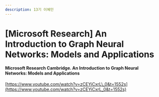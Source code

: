 ```yaml
---
description: 13기 이혜민
---
```


# \[Microsoft Research\] An Introduction to Graph Neural Networks: Models and Applications

#### Microsoft Research Cambridge. An Introduction to Graph Neural Networks: Models and Applications

[https://www.youtube.com/watch?v=zCEYiCxrL\_0&t=1552s](https://www.youtube.com/watch?v=zCEYiCxrL_0&t=1552s)

